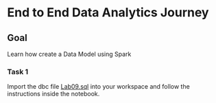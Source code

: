 # End to End Data Analytics Journey

## Goal

Learn how create a Data Model using Spark

### Task 1

Import the dbc file [Lab09.sql](./Lab09.sql)  into your workspace and follow the instructions inside the notebook.